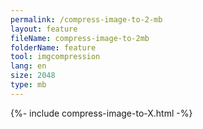 ```yaml
---
permalink: /compress-image-to-2-mb
layout: feature
fileName: compress-image-to-2mb
folderName: feature
tool: imgcompression
lang: en
size: 2048
type: mb
---
```


{%- include compress-image-to-X.html -%}

